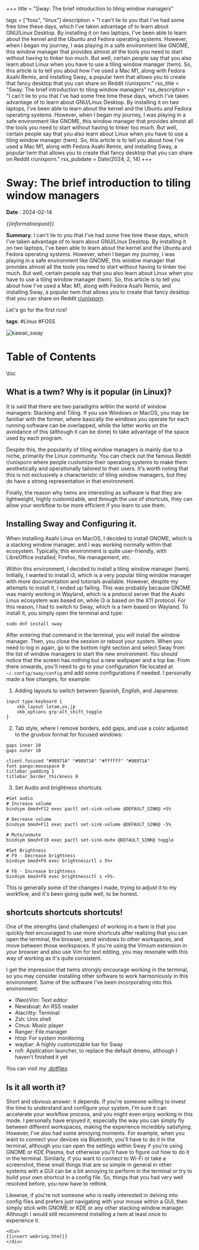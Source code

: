 

+++
title = "Sway: The brief introduction to tiling window managers"

tags = ["foss", "linux"]
description = "I can't lie to you that I've had some free time these days, which I've taken advantage of to learn about GNU/Linux Desktop. By installing it on two laptops, I've been able to learn about the kernel and the Ubuntu and Fedora operating systems. However, when I began my journey, I was playing in a safe environment like GNOME, this window manager that provides almost all the tools you need to start without having to tinker too much. But well, certain people say that you also learn about Linux when you have to use a tiling window manager (twm). So, this article is to tell you about how I've used a Mac M1, along with Fedora Asahi Remix, and installing Sway, a popular twm that allows you to create that fancy desktop that you can share on Reddit r/unixporn." 
rss_title = "Sway: The brief introduction to tiling window managers"
rss_description = "I can't lie to you that I've had some free time these days, which I've taken advantage of to learn about GNU/Linux Desktop. By installing it on two laptops, I've been able to learn about the kernel and the Ubuntu and Fedora operating systems. However, when I began my journey, I was playing in a safe environment like GNOME, this window manager that provides almost all the tools you need to start without having to tinker too much. But well, certain people say that you also learn about Linux when you have to use a tiling window manager (twm). So, this article is to tell you about how I've used a Mac M1, along with Fedora Asahi Remix, and installing Sway, a popular twm that allows you to create that fancy desktop that you can share on Reddit r/unixporn."
rss_pubdate = Date(2024, 2, 14) 
+++


# Sway: The brief introduction to tiling window managers


**Date** : 2024-02-14

_{{informationpost}}_

**Summary**: I can't lie to you that I've had some free time these days, which I've taken advantage of to learn about GNU/Linux Desktop. By installing it on two laptops, I've been able to learn about the kernel and the Ubuntu and Fedora operating systems. However, when I began my journey, I was playing in a safe environment like GNOME, this window manager that provides almost all the tools you need to start without having to tinker too much. But well, certain people say that you also learn about Linux when you have to use a tiling window manager (twm). So, this article is to tell you about how I've used a Mac M1, along with Fedora Asahi Remix, and installing Sway, a popular twm that allows you to create that fancy desktop that you can share on Reddit [r/unixporn](https://www.reddit.com/r/unixporn/).

Let's go for the first rice!

**tags**: #Linux #FOSS

![kawaii_sway](/assets/2024_02_14_swaywm/20240213_16h55m18s_grim.png)

# Table of Contents
\toc

## What is a twm? Why is it popular (in Linux)?

It is said that there are two paradigms within the world of window managers: Stacking and Tiling. If you use Windows or MacOS, you may be familiar with the former, where basically the windows you operate for each running software can be overlapped, while the latter works on the avoidance of this (although it can be done) to take advantage of the space used by each program.

Despite this, the popularity of tiling window managers is mainly due to a niche, primarily the Linux community. You can check out the famous Reddit r/unixporn where people customize their operating systems to make them aesthetically and operationally tailored to their users. It's worth noting that this is not exclusively a characteristic of tiling window managers, but they do have a strong representation in that environment.

Finally, the reason why twms are interesting as software is that they are lightweight, highly customizable, and through the use of shortcuts, they can allow your workflow to be more efficient if you learn to use them.

## Installing Sway and Configuring it.

When installing Asahi Linux on MacOS, I decided to install GNOME, which is a stacking window manager, and I was working normally within that ecosystem. Typically, this environment is quite user-friendly, with LibreOffice installed, Firefox, file management, etc.

Within this environment, I decided to install a tiling window manager (twm). Initially, I wanted to install i3, which is a very popular tiling window manager with more documentation and tutorials available. However, despite my attempts to install it, I ended up failing. This was probably because GNOME was mainly working in Wayland, which is a protocol server that the Asahi Linux ecosystem was based on, while i3 is based on the X11 protocol. For this reason, I had to switch to Sway, which is a twm based on Wayland. To install it, you simply open the terminal and type:


```
sudo dnf install sway
```

After entering that command in the terminal, you will install the window manager. Then, you close the session or reboot your system. When you need to log in again, go to the bottom right section and select Sway from the list of window managers to start the new environment. You should notice that the screen has nothing but a new wallpaper and a top bar. From there onwards, you'll need to go to your configuration file located at `~/.config/sway/config` and add some configurations if needed. I personally made a few changes, for example:

1. Adding layouts to switch between Spanish, English, and Japanese:

```
input type:keyboard {
    xkb_layout latam,us,jp
    xkb_options grp:alt_shift_toggle
}
```

2. Tab style, where I remove borders, add gaps, and use a color adjusted to the gruvbox format for focused windows:

```
gaps inner 10
gaps outer 10

client.focused "#98971A" "#98971A" "#ffffff" "#98971A"
font pango:monospace 0
titlebar_padding 1
titlebar_border_thickness 0
```
3. Set Audio and brightness shortcuts

```
#Set audio 
# Increase volume
bindsym $mod+F12 exec pactl set-sink-volume @DEFAULT_SINK@ +5%

# Decrease volume
bindsym $mod+F11 exec pactl set-sink-volume @DEFAULT_SINK@ -5%

# Mute/unmute
bindsym $mod+F10 exec pactl set-sink-mute @DEFAULT_SINK@ toggle

#Set Brightness
# F9 - Decrease brightness
bindsym $mod+F9 exec brightnessctl s 5%+

# F8 - Increase brightness
bindsym $mod+F8 exec brightnessctl s +5%-
```

This is generally some of the changes I made, trying to adjust it to my workflow, and it's been going quite well, to be honest.

## shortcuts shortcuts shortcuts!

One of the strengths (and challenges) of working in a twm is that you quickly feel encouraged to use more shortcuts after realizing that you can open the terminal, the browser, send windows to other workspaces, and move between those workspaces. If you're using the Vimium extension in your browser and also use Vim for text editing, you may resonate with this way of working as it's quite consistent.

I get the impression that twms strongly encourage working in the terminal, so you may consider installing other software to work harmoniously in this environment. Some of the software I've been incorporating into this environment:

* (Neo)Vim: Text editor
* Newsboat: An RSS reader
* Alacritty: Terminal
* Zsh: Unix shell
* Cmus: Music player
* Ranger: File manager
* htop: For system monitoring
* waybar: A highly customizable bar for Sway
* rofi: Application launcher, to replace the default dmenu, although I haven't finished it yet

You can visit my [.dotfiles](https://codeberg.org/indymnv/.dotfiles)

## Is it all worth it?

Short and obvious answer: it depends. If you're someone willing to invest the time to understand and configure your system, I'm sure it can accelerate your workflow process, and you might even enjoy working in this mode. I personally have enjoyed it, especially the way you can simply fly between different workspaces, making the experience incredibly satisfying. However, I've also had some annoying moments. For example, when you want to connect your devices via Bluetooth, you'll have to do it in the terminal, although you can open the settings within Sway if you're using GNOME or KDE Plasma, but otherwise you'll have to figure out how to do it in the terminal. Similarly, if you want to connect to Wi-Fi or take a screenshot, these small things that are so simple in general in other systems with a GUI can be a bit annoying to perform in the terminal or try to build your own shortcut in a config file. So, things that you had very well resolved before, you now have to rethink.

Likewise, if you're not someone who is really interested in delving into config files and prefers just navigating with your mouse within a GUI, then simply stick with GNOME or KDE or any other stacking window manager. Although I would still recommend installing a twm at least once to experience it.

~~~
<div>
{{insert webring.html}}
</div>
~~~

